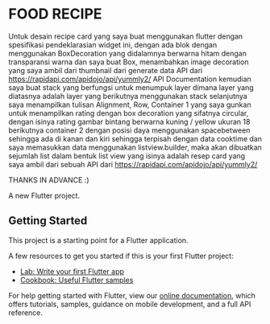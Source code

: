 # FOOD RECIPE

Untuk desain recipe card yang saya buat menggunakan flutter dengan spesifikasi pendeklarasian widget ini, dengan ada blok dengan menggunakan BoxDecoration yang didalamnya berwarna hitam dengan transparansi warna dan saya buat Box, menambahkan image decoration yang saya ambil dari thumbnail dari generate data API dari https://rapidapi.com/apidojo/api/yummly2/ API Documentation kemudian saya buat stack yang berfungsi untuk menumpuk layer dimana layer yang diatasnya adalah layer yang berikutnya menggunakan stack selanjutnya saya menampilkan tulisan Alignment, Row, Container 1 yang saya gunkan untuk menampilkan rating dengan box decoration yang sifatnya circular, dengan isinya rating gambar bintang berwarna kuning / yellow ukuran 18 berikutnya container 2 dengan posisi daya menggunakan spacebetween sehingga ada di kanan dan kiri sehingga terpisah dengan data cooktime dan saya memasukkan data menggunakan listview.builder, maka akan dibuatkan sejumlah list dalam bentuk list view yang isinya adalah resep card yang saya ambil dari sebuah API dari https://rapidapi.com/apidojo/api/yummly2/

THANKS IN ADVANCE :)

A new Flutter project.

## Getting Started

This project is a starting point for a Flutter application.

A few resources to get you started if this is your first Flutter project:

- [Lab: Write your first Flutter app](https://flutter.dev/docs/get-started/codelab)
- [Cookbook: Useful Flutter samples](https://flutter.dev/docs/cookbook)

For help getting started with Flutter, view our
[online documentation](https://flutter.dev/docs), which offers tutorials,
samples, guidance on mobile development, and a full API reference.
